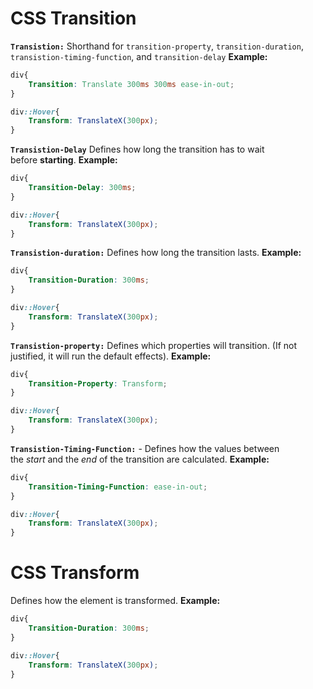 # CSS Transition
**`Transistion:`** Shorthand for `transition-property`, `transition-duration`, `transistion-timing-function`, and `transition-delay`
**Example:**
```css
div{
	Transition: Translate 300ms 300ms ease-in-out;
}

div::Hover{
	Transform: TranslateX(300px);
}
```

**`Transistion-Delay`** Defines how long the transition has to wait before **starting**.
**Example:**
```css
div{
	Transition-Delay: 300ms;
}

div::Hover{
	Transform: TranslateX(300px);
}
```

**`Transistion-duration:`** Defines how long the transition lasts.
**Example:**
```css
div{
	Transition-Duration: 300ms;
}

div::Hover{
	Transform: TranslateX(300px);
}
```

**`Transistion-property:`** Defines which properties will transition. (If not justified, it will run the default effects).
**Example:**
```css
div{
	Transition-Property: Transform;
}

div::Hover{
	Transform: TranslateX(300px);
}
```

**`Transistion-Timing-Function:`** - Defines how the values between the _start_ and the _end_ of the transition are calculated.
**Example:**
```css
div{
	Transition-Timing-Function: ease-in-out;
}

div::Hover{
	Transform: TranslateX(300px);
}
```

# CSS Transform
Defines how the element is transformed.
**Example:**
```css
div{
	Transition-Duration: 300ms;
}

div::Hover{
	Transform: TranslateX(300px);
}
```


